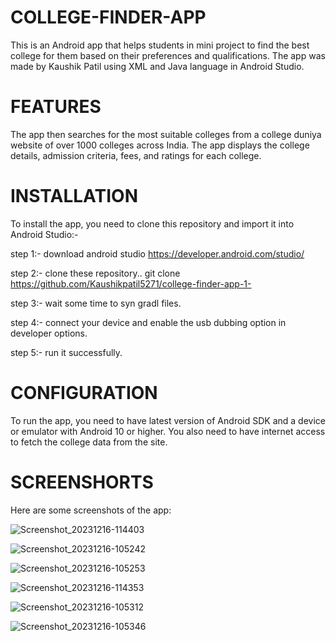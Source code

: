 # COLLEGE-FINDER-APP 
 This is an Android app that helps students in mini project to find the best college for them based on their preferences and qualifications. The app was made by Kaushik Patil using XML and Java language in Android Studio.
 
# FEATURES
The app then searches for the most suitable colleges from a college duniya website of over 1000 colleges across India.
The app displays the college details, admission criteria, fees, and ratings for each college.

# INSTALLATION
To install the app, you need to clone this repository and import it into Android Studio:-

step 1:- download android studio
https://developer.android.com/studio/

step 2:- clone these repository..
git clone https://github.com/Kaushikpatil5271/college-finder-app-1-

step 3:- wait some time to syn gradl files.

step 4:- connect your device and enable the usb dubbing option in developer options.

step 5:- run it successfully.

# CONFIGURATION
To run the app, you need to have latest version of Android SDK and a device or emulator with Android 10 or higher. You also need to have internet access to fetch the college data from the site.

# SCREENSHORTS
Here are some screenshots of the app:


![Screenshot_20231216-114403](https://github.com/Kaushikpatil5271/college-finder-app-1-/assets/112011870/ab304d16-6c06-4283-bba0-79f52db0a230)

![Screenshot_20231216-105242](https://github.com/Kaushikpatil5271/college-finder-app-1-/assets/112011870/881d4da0-4f08-468f-a931-54aaafefeba9)

![Screenshot_20231216-105253](https://github.com/Kaushikpatil5271/college-finder-app-1-/assets/112011870/6c0bcd6f-78c7-470c-aa4f-149d9ba63c5c)

![Screenshot_20231216-114353](https://github.com/Kaushikpatil5271/college-finder-app-1-/assets/112011870/a0058268-5e42-4ce6-83eb-22769b487d4f)

![Screenshot_20231216-105312](https://github.com/Kaushikpatil5271/college-finder-app-1-/assets/112011870/0a6bcdde-fb7d-46eb-92e6-b9722ce6a90f)

![Screenshot_20231216-105346](https://github.com/Kaushikpatil5271/college-finder-app-1-/assets/112011870/639dda54-1443-4ab9-848b-0618567f871a)


